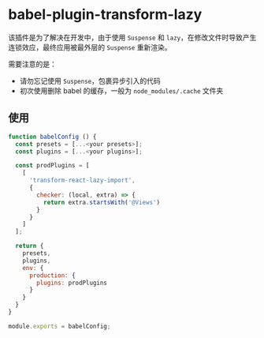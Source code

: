 # babel-plugin-transform-lazy

该插件是为了解决在开发中，由于使用 `Suspense` 和 `lazy`，在修改文件时导致产生连锁效应，最终应用被最外层的 `Suspense` 重新渲染。

需要注意的是：

- 请勿忘记使用 `Suspense`，包裹异步引入的代码
- 初次使用删除 babel 的缓存，一般为 `node_modules/.cache` 文件夹

## 使用

```js
function babelConfig () {
  const presets = [...<your presets>];
  const plugins = [...<your plugins>];

  const prodPlugins = [
    [
      'transform-react-lazy-import',
      {
        checker: (local, extra) => {
          return extra.startsWith('@Views')
        }
      }
    ]
  ];

  return {
    presets,
    plugins,
    env: {
      production: {
        plugins: prodPlugins
      }
    }
  }
}

module.exports = babelConfig;
```
